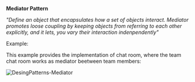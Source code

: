 **Mediator Pattern**

*"Define an object that encapsulates how a set of objects interact. Mediator promotes loose coupling by keeping objects from referring to each other explicitly, and it lets, you vary their interaction indenpendently"*

Example:

This example provides the implementation of chat room, where the team chat room works as mediator beetween team members:

![DesingPatterns-Mediator](https://user-images.githubusercontent.com/11037848/147833851-d1438ef6-552b-4fd5-9653-9862c61b084c.png)
